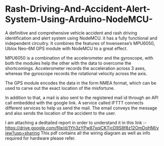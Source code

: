 # Rash-Driving-And-Accident-Alert-System-Using-Arduino-NodeMCU-
A definitive and comprehensive vehicle accident and rash driving identification and alert system using NodeMCU.
 it has a fully functional and independent circuitry. It combines the features of Invensense’s MPU6050, Ublox Neo-6M GPS module with NodeMCU to a great effect.
 
 MPU6050 is a combination of the accelerometer and the gyroscope, with both the modules help the other with the data to overcome the shortcomings. Accelerometer records the acceleration across 3 axes, whereas the gyroscope records the rotational velocity across the axis. 
 
 The GPS module encodes the data in the form NMEA format, which can be used to carve out the exact location of the misfortune. 
 
 In addition to that, a mail is also sent to the registered mail id through an API call embedded with the google link. A service called IFTTT connects different services to help us send the mail. The email conveys the message and also sends the location of the accident to the user. 

 
 I am attaching a dedtailed report in order to understand it in this link :- https://drive.google.com/file/d/1Yh3zYPw87xqiCKTjcD9S8f8z12OmDoHM/view?usp=sharing
 This pdf contains all the wiring diagram as well as info required for hardware please refer.
